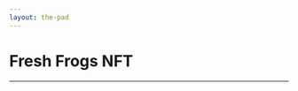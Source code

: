```yaml
---
layout: the-pad
---
```

<title>Fresh Frogs NFT 🍀 The Pad</title>
<h1 class="h1">Fresh Frogs NFT</h1>
<hr>